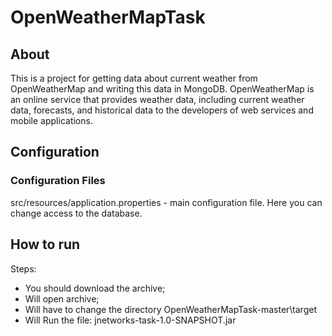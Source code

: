 # OpenWeatherMapTask

## About
This is a project for getting data about current weather from OpenWeatherMap and writing this data in MongoDB. 
OpenWeatherMap is an online service that provides weather data, including current weather data, forecasts, and historical data to the developers of web services and mobile applications.

## Configuration
### Configuration Files
src/resources/application.properties - main configuration file. Here you can change access to the database.

## How to run
Steps:
* You should download the archive;
* Will open archive;
* Will have to change the directory OpenWeatherMapTask-master\target 
* Will Run the file: jnetworks-task-1.0-SNAPSHOT.jar
